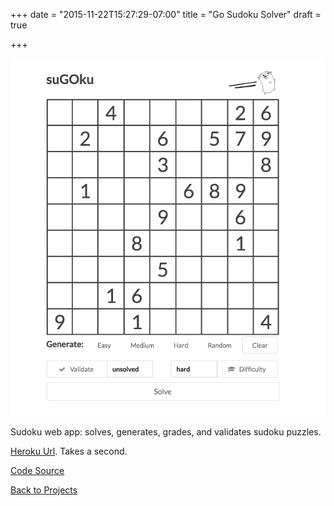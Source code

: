 +++
date = "2015-11-22T15:27:29-07:00"
title = "Go Sudoku Solver"
draft = true

+++

![sugoku](/img/projects/sugoku.png)

Sudoku web app: solves, generates, grades, and validates sudoku puzzles.

[Heroku Url](https://sugoku.herokuapp.com/). Takes a second.

[Code Source](https://github.com/bertoort/sugoku)

[Back to Projects](/projects)

